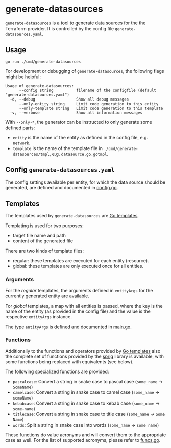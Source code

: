 # generate-datasources

`generate-datasources` is a tool to generate data sources for the the Terraform
provider. It is controlled by the config file `generate-datasources.yaml`.

## Usage

```shell
go run ./cmd/generate-datasources
```

For development or debugging of `generate-datasources`, the following flags might be helpful:

```none
Usage of generate-datasources:
      --config string          filename of the configfile (default "generate-datasources.yaml")
  -d, --debug                  Show all debug messages
      --only-entity string     Limit code generation to this entity
      --only-template string   Limit code generation to this template
  -v, --verbose                Show all information messages
```

With `--only-*`, the generator can be instructed to only generate some defined parts:

* `entity` is the name of the entity as defined in the config file, e.g. `network`.
* `template` is the name of the template file in `./cmd/generate-datasources/tmpl`, e.g. `datasource.go.gotmpl`.

## Config `generate-datasources.yaml`

The config settings available per entity, for which the data source should be
generated, are defined and documented in [config.go](./config.go).

## Templates

The templates used by `generate-datasources` are [Go templates](https://pkg.go.dev/text/template).

Templating is used for two purposes:

* target file name and path
* content of the generated file

There are two kinds of template files:

* regular: these templates are executed for each entity (resource).
* global: these templates are only executed once for all entities.

### Arguments

For the *regular* templates, the arguments defined in `entityArgs` for the
currently generated entity are available.

For *global* templates, a map with all entities is passed, where the key is
the name of the entity (as provided in the config file) and the value is the
respective `entityArgs` instance.

The type `entityArgs` is defined and documented in [main.go](./main.go).

### Functions

Additionally to the functions and operators provided by  [Go templates](https://pkg.go.dev/text/template) also the complete set of functions provided by the [sprig](https://masterminds.github.io/sprig/) library is available, with some functions being replaced with equivalents
(see below).

The following specialized functions are provided:

* `pascalcase`: Convert a string in snake case to pascal case (`some_name` -> `SomeName`)
* `camelcase`: Convert a string in snake case to camel case (`some_name` -> `someName`)
* `kebabcase`: Convert a string in snake case to kebab case (`some_name` -> `some-name`)
* `titlecase`: Convert a string in snake case to title case (`some_name` -> `Some Name`)
* `words`: Split a string in snake case into words (`some_name` -> `some name`)

These functions do value acronyms and will convert them to the appropriate case as well.
For the list of supported acronyms, please refer to [funcs.go](./funcs.go).
